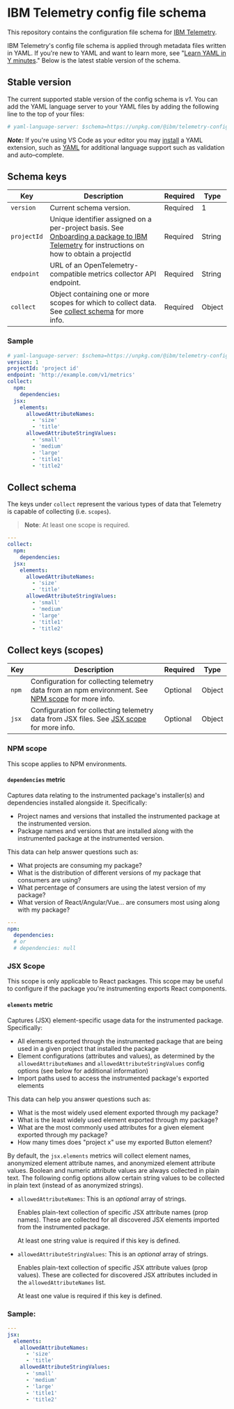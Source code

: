 # IBM Telemetry config file schema

This repository contains the configuration file schema for
[IBM Telemetry](https://github.com/ibm-telemetry).

IBM Telemetry's config file schema is applied through metadata files written in YAML. If you're new
to YAML and want to learn more, see
"[Learn YAML in Y minutes](https://learnxinyminutes.com/docs/yaml)." Below is the latest stable
version of the schema.

## Stable version

The current supported stable version of the config schema is _v1_. You can add the YAML language
server to your YAML files by adding the following line to the top of your files:

```yml
# yaml-language-server: $schema=https://unpkg.com/@ibm/telemetry-config-schema@v0/dist/config.schema.json
```

**_Note:_** If you're using VS Code as your editor you may
[install](https://code.visualstudio.com/docs/editor/extension-marketplace) a YAML extension, such as
[YAML](https://marketplace.visualstudio.com/items?itemName=redhat.vscode-yaml) for additional
language support such as validation and auto–complete.

## Schema keys

| Key         | Description                                                                                                                                                                                                                                          | Required | Type   |
| ----------- | ---------------------------------------------------------------------------------------------------------------------------------------------------------------------------------------------------------------------------------------------------- | -------- | ------ |
| `version`   | Current schema version.                                                                                                                                                                                                                              | Required | 1      |
| `projectId` | Unique identifier assigned on a per-project basis. See [Onboarding a package to IBM Telemetry](https://github.com/ibm-telemetry/telemetry-js?tab=readme-ov-file#onboarding-a-package-to-ibm-telemetry) for instructions on how to obtain a projectId | Required | String |
| `endpoint`  | URL of an OpenTelemetry-compatible metrics collector API endpoint.                                                                                                                                                                                   | Required | String |
| `collect`   | Object containing one or more scopes for which to collect data. See [collect schema](#collect-schema) for more info.                                                                                                                                 | Required | Object |

### Sample

```yaml path="telemetry.yml"
# yaml-language-server: $schema=https://unpkg.com/@ibm/telemetry-config-schema@v1/dist/config.schema.json
version: 1
projectId: 'project id'
endpoint: 'http://example.com/v1/metrics'
collect:
  npm:
    dependencies:
  jsx:
    elements:
      allowedAttributeNames:
        - 'size'
        - 'title'
      allowedAttributeStringValues:
        - 'small'
        - 'medium'
        - 'large'
        - 'title1'
        - 'title2'
```

## Collect schema

The keys under `collect` represent the various types of data that Telemetry is capable of collecting
(i.e. `scopes`).

> **Note**: At least one scope is required.

```yaml
---
collect:
  npm:
    dependencies:
  jsx:
    elements:
      allowedAttributeNames:
        - 'size'
        - 'title'
      allowedAttributeStringValues:
        - 'small'
        - 'medium'
        - 'large'
        - 'title1'
        - 'title2'
```

## Collect keys (scopes)

| Key   | Description                                                                                                     | Required | Type   |
| ----- | --------------------------------------------------------------------------------------------------------------- | -------- | ------ |
| `npm` | Configuration for collecting telemetry data from an npm environment. See [NPM scope](#npm-scope) for more info. | Optional | Object |
| `jsx` | Configuration for collecting telemetry data from JSX files. See [JSX scope](#jsx-scope) for more info.          | Optional | Object |

### NPM scope

This scope applies to NPM environments.

#### `dependencies` metric

Captures data relating to the instrumented package's installer(s) and dependencies installed
alongside it. Specifically:

- Project names and versions that installed the instrumented package at the instrumented version.
- Package names and versions that are installed along with the instrumented package at the
  instrumented version.

This data can help answer questions such as:

- What projects are consuming my package?
- What is the distribution of different versions of my package that consumers are using?
- What percentage of consumers are using the latest version of my package?
- What version of React/Angular/Vue... are consumers most using along with my package?

```yaml
---
npm:
  dependencies:
  # or
  # dependencies: null
```

### JSX Scope

This scope is only applicable to React packages. This scope may be useful to configure if the
package you're instrumenting exports React components.

#### `elements` metric

Captures (JSX) element-specific usage data for the instrumented package. Specifically:

- All elements exported through the instrumented package that are being used in a given project that
  installed the package
- Element configurations (attributes and values), as determined by the `allowedAttributeNames` and
  `allowedAttributeStringValues` config options (see below for additional information)
- Import paths used to access the instrumented package's exported elements

This data can help you answer questions such as:

- What is the most widely used element exported through my package?
- What is the least widely used element exported through my package?
- What are the most commonly used attributes for a given element exported through my package?
- How many times does "project x" use my exported Button element?

By default, the `jsx.elements` metrics will collect element names, anonymized element attribute
names, and anonymized element attribute values. Boolean and numeric attribute values are always
collected in plain text. The following config options allow certain string values to be collected in
plain text (instead of as anonymized strings).

- `allowedAttributeNames`: This is an _optional_ array of strings.

  Enables plain-text collection of specific JSX attribute names (prop names). These are collected
  for all discovered JSX elements imported from the instrumented package.

  At least one string value is required if this key is defined.

- `allowedAttributeStringValues`: This is an _optional_ array of strings.

  Enables plain-text collection of specific JSX attribute values (prop values). These are collected
  for discovered JSX attributes included in the `allowedAttributeNames` list.

  At least one value is required if this key is defined.

### Sample:

```yaml path="sample-telemetry.yml"
---
jsx:
  elements:
    allowedAttributeNames:
      - 'size'
      - 'title'
    allowedAttributeStringValues:
      - 'small'
      - 'medium'
      - 'large'
      - 'title1'
      - 'title2'
```
